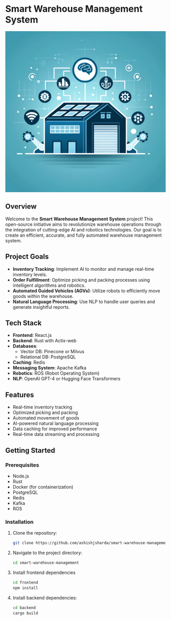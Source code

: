 # Smart Warehouse Management System

![Project Icon](https://github.com/ashishjsharda/smart-warehouse-management/blob/main/icon.png)

## Overview

Welcome to the **Smart Warehouse Management System** project! This open-source initiative aims to revolutionize warehouse operations through the integration of cutting-edge AI and robotics technologies. Our goal is to create an efficient, accurate, and fully automated warehouse management system.

## Project Goals

- **Inventory Tracking**: Implement AI to monitor and manage real-time inventory levels.
- **Order Fulfillment**: Optimize picking and packing processes using intelligent algorithms and robotics.
- **Automated Guided Vehicles (AGVs)**: Utilize robots to efficiently move goods within the warehouse.
- **Natural Language Processing**: Use NLP to handle user queries and generate insightful reports.

## Tech Stack

- **Frontend**: React.js
- **Backend**: Rust with Actix-web
- **Databases**:
  - Vector DB: Pinecone or Milvus
  - Relational DB: PostgreSQL
- **Caching**: Redis
- **Messaging System**: Apache Kafka
- **Robotics**: ROS (Robot Operating System)
- **NLP**: OpenAI GPT-4 or Hugging Face Transformers

## Features

- Real-time inventory tracking
- Optimized picking and packing
- Automated movement of goods
- AI-powered natural language processing
- Data caching for improved performance
- Real-time data streaming and processing

## Getting Started

### Prerequisites

- Node.js
- Rust
- Docker (for containerization)
- PostgreSQL
- Redis
- Kafka
- ROS

### Installation

1. Clone the repository:
   ```sh
   git clone https://github.com/ashishjsharda/smart-warehouse-management.git
   ```
2. Navigate to the project directory:
   ```sh
   cd smart-warehouse-management
   ```
3. Install frontend dependencies

    ```sh
    cd frontend
    npm install
    ```

4. Install backend dependencies:

    ```sh
    cd backend
    cargo build
    ```
